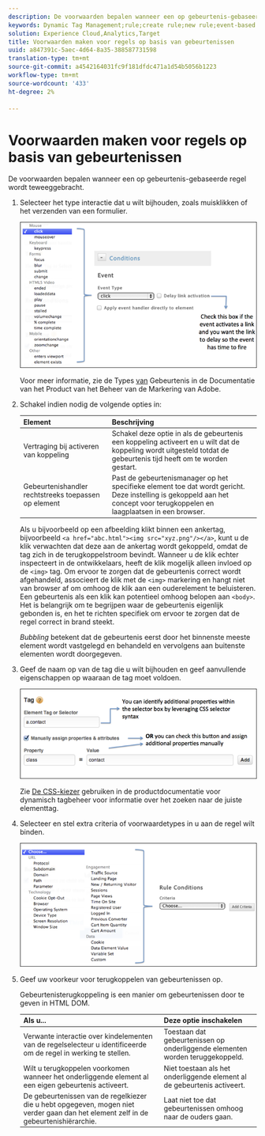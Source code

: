 ```yaml
---
description: De voorwaarden bepalen wanneer een op gebeurtenis-gebaseerde regel wordt teweeggebracht.
keywords: Dynamic Tag Management;rule;create rule;new rule;event-based rule;delay link activation;apply event handler directly to element;bubbling;event bubbling
solution: Experience Cloud,Analytics,Target
title: Voorwaarden maken voor regels op basis van gebeurtenissen
uuid: a847391c-5aec-4d64-8a35-388587731598
translation-type: tm+mt
source-git-commit: a4542164031fc9f181dfdc471a1d54b5056b1223
workflow-type: tm+mt
source-wordcount: '433'
ht-degree: 2%

---
```



# Voorwaarden maken voor regels op basis van gebeurtenissen

De voorwaarden bepalen wanneer een op gebeurtenis-gebaseerde regel wordt teweeggebracht.

1. Selecteer het type interactie dat u wilt bijhouden, zoals muisklikken of het verzenden van een formulier.

   ![](assets/condition-event-based.png)

   Voor meer informatie, zie de Types [van](https://docs.adobe.com/content/help/en/dtm/using/resources/rules/t-rules-event-conditions.html) Gebeurtenis in de Documentatie van het Product van het Beheer van de Markering van Adobe.

1. Schakel indien nodig de volgende opties in:

   | Element | Beschrijving |
   |--- |--- |
   | Vertraging bij activeren van koppeling | Schakel deze optie in als de gebeurtenis een koppeling activeert en u wilt dat de koppeling wordt uitgesteld totdat de gebeurtenis tijd heeft om te worden gestart. |
   | Gebeurtenishandler rechtstreeks toepassen op element | Past de gebeurtenismanager op het specifieke element toe dat wordt gericht. Deze instelling is gekoppeld aan het concept voor terugkoppelen en laagplaatsen in een browser. |

   Als u bijvoorbeeld op een afbeelding klikt binnen een ankertag, bijvoorbeeld `<a href="abc.html"><img src="xyz.png"/></a>`, kunt u de klik verwachten dat deze aan de ankertag wordt gekoppeld, omdat de tag zich in de terugkoppelstroom bevindt. Wanneer u de klik echter inspecteert in de ontwikkelaars, heeft de klik mogelijk alleen invloed op de `<img>` tag. Om ervoor te zorgen dat de gebeurtenis correct wordt afgehandeld, associeert de klik met de `<img>` markering en hangt niet van browser af om omhoog de klik aan een ouderelement te beluisteren. Een gebeurtenis als een klik kan potentieel omhoog belopen aan `<body>`. Het is belangrijk om te begrijpen waar de gebeurtenis eigenlijk gebonden is, en het te richten specifiek om ervoor te zorgen dat de regel correct in brand steekt.

   *Bubbling* betekent dat de gebeurtenis eerst door het binnenste meeste element wordt vastgelegd en behandeld en vervolgens aan buitenste elementen wordt doorgegeven.

1. Geef de naam op van de tag die u wilt bijhouden en geef aanvullende eigenschappen op waaraan de tag moet voldoen.

   ![](assets/condition-event-based2.png)

   Zie [De CSS-kiezer](https://docs.adobe.com/content/help/en/dtm/using/resources/rules/t-rules-event-conditions.html#concept_DDF500DCB8214658AEDECDE69ED1D4AF) gebruiken in de productdocumentatie voor dynamisch tagbeheer voor informatie over het zoeken naar de juiste elementtag.

1. Selecteer en stel extra criteria of voorwaardetypes in u aan de regel wilt binden.

   ![](assets/condition-event-based3.png)

1. Geef uw voorkeur voor terugkoppelen van gebeurtenissen op.

   Gebeurtenisterugkoppeling is een manier om gebeurtenissen door te geven in HTML DOM.

   | Als u... | Deze optie inschakelen |
   |--- |--- |
   | Verwante interactie over kindelementen van de regelselecteur u identificeerde om de regel in werking te stellen. | Toestaan dat gebeurtenissen op onderliggende elementen worden teruggekoppeld. |
   | Wilt u terugkoppelen voorkomen wanneer het onderliggende element al een eigen gebeurtenis activeert. | Niet toestaan als het onderliggende element al de gebeurtenis activeert. |
   | De gebeurtenissen van de regelkiezer die u hebt opgegeven, mogen niet verder gaan dan het element zelf in de gebeurtenishiërarchie. | Laat niet toe dat gebeurtenissen omhoog naar de ouders gaan. |
